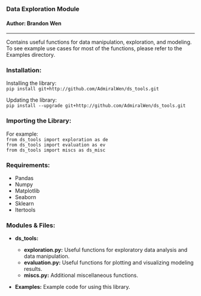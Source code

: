### Data Exploration Module
#### Author: Brandon Wen

------------------------------------

Contains useful functions for data manipulation, exploration, and modeling. To see example use cases for most of the functions, please refer to the Examples directory.

### Installation:
Installing the library:  
`pip install git+http://github.com/AdmiralWen/ds_tools.git`

Updating the library:  
`pip install --upgrade git+http://github.com/AdmiralWen/ds_tools.git`

### Importing the Library:
For example:  
`from ds_tools import exploration as de`  
`from ds_tools import evaluation as ev`  
`from ds_tools import miscs as ds_misc`

### Requirements:
- Pandas
- Numpy
- Matplotlib
- Seaborn
- Sklearn
- Itertools

### Modules & Files:
- **ds_tools:**
    - **exploration.py:** Useful functions for exploratory data analysis and data manipulation.
    - **evaluation.py:** Useful functions for plotting and visualizing modeling results.
    - **miscs.py:** Additional miscellaneous functions.

- **Examples:** Example code for using this library.